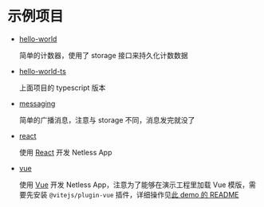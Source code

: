 # 示例项目

- [hello-world](./hello-world)

  简单的计数器，使用了 storage 接口来持久化计数数据

- [hello-world-ts](./hello-world-ts)

  上面项目的 typescript 版本

- [messaging](./messaging)

  简单的广播消息，注意与 storage 不同，消息发完就没了

- [react](./react)

  使用 [React](https://reactjs.org) 开发 Netless App

- [vue](./vue)

  使用 [Vue](https://vuejs.org) 开发 Netless App，注意为了能够在演示工程里加载 Vue 模版，需要先安装 `@vitejs/plugin-vue` 插件，详细操作见[此 demo 的 README](./vue)
